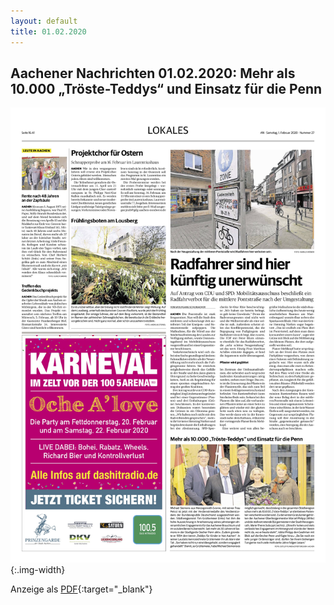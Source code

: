 ```yaml
---
layout: default
title: 01.02.2020
---
```


## Aachener Nachrichten 01.02.2020: Mehr als 10.000 „Tröste-Teddys“ und Einsatz für die Penn

![Mehr als 10.000 Tröste-Teddys und Einsatz für die Penn](/assets/bundesverdienst/presse/an-a1-20200201-15.jpg){:.img-width}

Anzeige als [PDF](/assets/bundesverdienst/presse/an-a1-20200201-15.pdf){:target="_blank"}
